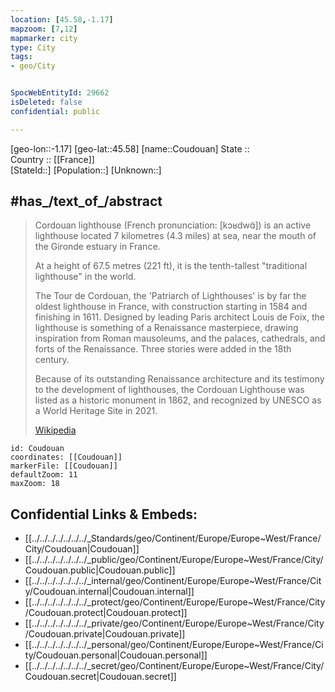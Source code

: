 ```yaml
---
location: [45.58,-1.17] 
mapzoom: [7,12] 
mapmarker: city 
type: City
tags:
- geo/City


SpocWebEntityId: 29662
isDeleted: false
confidential: public

---
```

[geo-lon::-1.17] 
[geo-lat::45.58] 
[name::Coudouan] 
State ::  
Country :: [[France]]  
[StateId::] 
[Population::] 
[Unknown::] 


## #has_/text_of_/abstract  

> Cordouan lighthouse (French pronunciation: [kɔʁdwɑ̃]) is an active lighthouse 
> located 7 kilometres (4.3 miles) at sea,  near the mouth of the Gironde estuary in France. 
> 
> At a height of 67.5 metres (221 ft), it is the tenth-tallest "traditional lighthouse" in the world.
> 
> The Tour de Cordouan, the 'Patriarch of Lighthouses' is by far the oldest lighthouse in France, with construction starting in 1584 and finishing in 1611. Designed by leading Paris architect Louis de Foix, the lighthouse is something of a Renaissance masterpiece, drawing inspiration from Roman mausoleums, and the palaces, cathedrals, and forts of the Renaissance. Three stories were added in the 18th century.
>
> Because of its outstanding Renaissance architecture and its testimony to the development of lighthouses, the Cordouan Lighthouse was listed as a historic monument in 1862, and recognized by UNESCO as a World Heritage Site in 2021.
>
> [Wikipedia](https://en.wikipedia.org/wiki/Cordouan%20Lighthouse)



```leaflet
id: Coudouan
coordinates: [[Coudouan]] 
markerFile: [[Coudouan]] 
defaultZoom: 11 
maxZoom: 18
```


## Confidential Links & Embeds: 
- [[../../../../../../../_Standards/geo/Continent/Europe/Europe~West/France/City/Coudouan|Coudouan]] 
- [[../../../../../../../_public/geo/Continent/Europe/Europe~West/France/City/Coudouan.public|Coudouan.public]] 
- [[../../../../../../../_internal/geo/Continent/Europe/Europe~West/France/City/Coudouan.internal|Coudouan.internal]] 
- [[../../../../../../../_protect/geo/Continent/Europe/Europe~West/France/City/Coudouan.protect|Coudouan.protect]] 
- [[../../../../../../../_private/geo/Continent/Europe/Europe~West/France/City/Coudouan.private|Coudouan.private]] 
- [[../../../../../../../_personal/geo/Continent/Europe/Europe~West/France/City/Coudouan.personal|Coudouan.personal]] 
- [[../../../../../../../_secret/geo/Continent/Europe/Europe~West/France/City/Coudouan.secret|Coudouan.secret]] 
